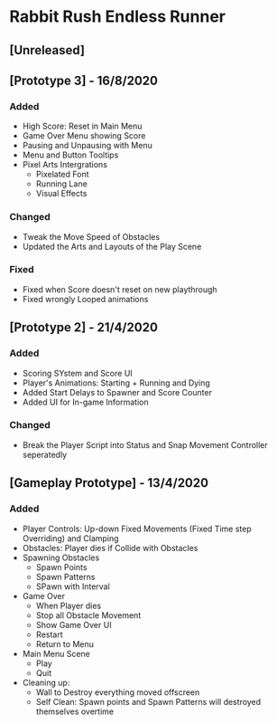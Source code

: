 # Rabbit Rush Endless Runner

## [Unreleased]

## [Prototype 3] - 16/8/2020

### Added
- High Score: Reset in Main Menu
- Game Over Menu showing Score
- Pausing and Unpausing with Menu
- Menu and Button Tooltips
- Pixel Arts Intergrations
  - Pixelated Font
  - Running Lane
  - Visual Effects

### Changed
- Tweak the Move Speed of Obstacles
- Updated the Arts and Layouts of the Play Scene

### Fixed
- Fixed when Score doesn't reset on new playthrough
- Fixed wrongly Looped animations


## [Prototype 2] - 21/4/2020

### Added
- Scoring SYstem and Score UI
- Player's Animations: Starting + Running and Dying
- Added Start Delays to Spawner and Score Counter
- Added UI for In-game Information

### Changed
- Break the Player Script into Status and Snap Movement Controller seperatedly


## [Gameplay Prototype] - 13/4/2020

### Added
- Player Controls: Up-down Fixed Movements (Fixed Time step Overriding) and Clamping
- Obstacles: Player dies if Collide with Obstacles
- Spawning Obstacles
  - Spawn Points
  - Spawn Patterns
  - SPawn with Interval
- Game Over
  - When Player dies
  - Stop all Obstacle Movement
  - Show Game Over UI
  - Restart
  - Return to Menu
- Main Menu Scene
  - Play
  - Quit
- Cleaning up: 
  - Wall to Destroy everything moved offscreen
  - Self Clean: Spawn points and Spawn Patterns will destroyed themselves overtime
